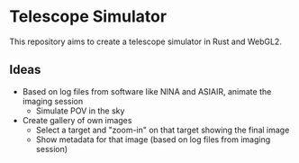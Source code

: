 # Telescope Simulator
This repository aims to create a telescope simulator in Rust and WebGL2.

## Ideas
- Based on log files from software like NINA and ASIAIR, animate the imaging session
  - Simulate POV in the sky
- Create gallery of own images
  - Select a target and "zoom-in" on that target showing the final image
  - Show metadata for that image (based on log files from imaging session)
  